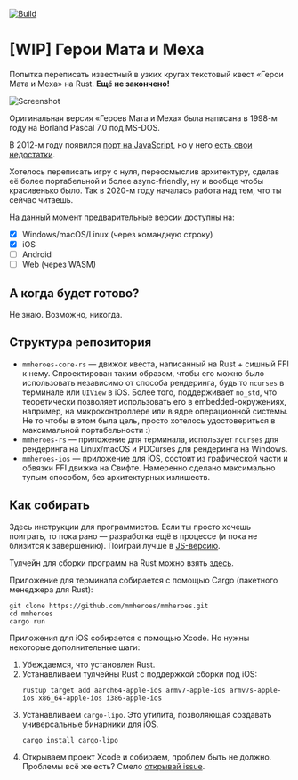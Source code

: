 [![Build](https://github.com/mmheroes/mmheroes/actions/workflows/build.yml/badge.svg)](https://github.com/mmheroes/mmheroes/actions/workflows/build.yml)
# [WIP] Герои Мата и Меха

Попытка переписать известный в узких кругах текстовый квест «Герои Мата и Меха» на Rust. **Ещё не закончено!**

![Screenshot](https://github.com/mmheroes/mmheroes/blob/master/.github/screenshot.png?raw=true)

Оригинальная версия «Героев Мата и Меха» была написана в 1998-м году на Borland Pascal 7.0 под MS-DOS.

В 2012-м году появился [порт на JavaScript](https://sharpden.github.io/mmheroes), но у него [есть свои недостатки](http://sharpc.livejournal.com/75856.html).

Хотелось переписать игру с нуля, переосмыслив архитектуру, сделав её более портабельной и более async-friendly, ну и вообще чтобы красивенько было.
Так в 2020-м году началась работа над тем, что ты сейчас читаешь.

На данный момент предварительные версии доступны на:
- [x] Windows/macOS/Linux (через командную строку)
- [x] iOS
- [ ] Android
- [ ] Web (через WASM)

## А когда будет готово?
Не знаю. Возможно, никогда.

## Структура репозитория

- `mmheroes-core-rs` — движок квеста, написанный на Rust + сишный FFI к нему.
  Спроектирован таким образом, чтобы его можно было использовать независимо от способа рендеринга, будь то `ncurses` в терминале
  или `UIView` в iOS.
  Более того, поддерживает `no_std`, что теоретически позволяет использовать его в embedded-окружениях, например,
  на микроконтроллере или в ядре операционной системы. Не то чтобы в этом была цель, просто хотелось удостовериться в максимальной портабельности :)
- `mmheroes-rs` — приложение для терминала, использует `ncurses` для рендеринга на Linux/macOS и PDCurses для рендеринга на Windows.
- `mmheroes-ios` — приложение для iOS, состоит из графической части и обвязки FFI движка на Свифте.
  Намеренно сделано максимально тупым способом, без архитектурных излишеств.

## Как собирать
Здесь инструкции для программистов. Если ты просто хочешь поиграть, то пока рано — разработка ещё в процессе (и пока не близится к завершению).
Поиграй лучше в [JS-версию](https://sharpden.github.io/mmheroes).

Тулчейн для сборки программ на Rust можно взять [здесь](https://www.rust-lang.org/tools/install).

Приложение для терминала собирается с помощью Cargo (пакетного менеджера для Rust):
```
git clone https://github.com/mmheroes/mmheroes.git
cd mmheroes
cargo run
```

Приложения для iOS собирается с помощью Xcode. Но нужны некоторые дополнительные шаги:
1. Убеждаемся, что установлен Rust.
1. Устанавливаем тулчейны Rust с поддержкой сборки под iOS:
   ```
   rustup target add aarch64-apple-ios armv7-apple-ios armv7s-apple-ios x86_64-apple-ios i386-apple-ios
   ```
1. Устанавливаем `cargo-lipo`. Это утилита, позволяющая создавать универсальные бинарники для iOS.
   ```
   cargo install cargo-lipo
   ```
1. Открываем проект Xcode и собираем, проблем быть не должно. Проблемы всё же есть? Смело [открывай issue](https://github.com/mmheroes/mmheroes/issues/new).
    
